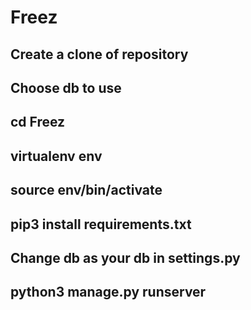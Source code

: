 # Freez

## Create a clone of repository
## Choose db to use 
## cd Freez
## virtualenv env
## source env/bin/activate
## pip3 install requirements.txt
## Change db as your db in settings.py
## python3 manage.py runserver
